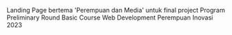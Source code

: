Landing Page bertema 'Perempuan dan Media' untuk final project Program Preliminary Round Basic Course Web Development Perempuan Inovasi 2023
